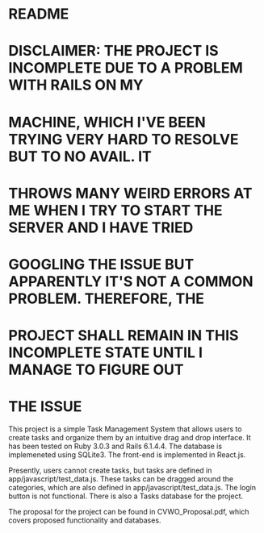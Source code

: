 # README

# DISCLAIMER: THE PROJECT IS INCOMPLETE DUE TO A PROBLEM WITH RAILS ON MY
# MACHINE, WHICH I'VE BEEN TRYING VERY HARD TO RESOLVE BUT TO NO AVAIL. IT
# THROWS MANY WEIRD ERRORS AT ME WHEN I TRY TO START THE SERVER AND I HAVE TRIED
# GOOGLING THE ISSUE BUT APPARENTLY IT'S NOT A COMMON PROBLEM. THEREFORE, THE
# PROJECT SHALL REMAIN IN THIS INCOMPLETE STATE UNTIL I MANAGE TO FIGURE OUT
# THE ISSUE

This project is a simple Task Management System that allows users to create tasks
and organize them by an intuitive drag and drop interface. It has been tested
on Ruby 3.0.3 and Rails 6.1.4.4. The database is implemeneted using SQLite3.
The front-end is implemented in React.js.

Presently, users cannot create tasks, but tasks are defined in
app/javascript/test_data.js. These tasks can be dragged around the categories,
which are also defined in app/javascript/test_data.js. The login button is
not functional. There is also a Tasks database for the project.

The proposal for the project can be found in CVWO_Proposal.pdf, which covers
proposed functionality and databases.
